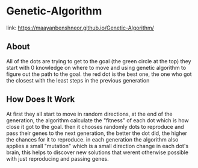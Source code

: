 # Genetic-Algorithm
link: https://maayanbenshneor.github.io/Genetic-Algorithm/

## About
All of the dots are trying to get to the goal (the green circle at the top) they start with 0 knowledge on where to move and using genetic algorithm to figure out the
path to the goal. the red dot is the best one, the one who got the closest with the least steps in the previous generation

## How Does It Work
At first they all start to move in random directions, at the end of the generation, the algorithm calculate the "fitness" of each dot which is how
close it got to the goal. then it chooses randomly dots to reproduce and pass their genes to the next generation, the better the dot did, the higher the
chances for it to reproduce. in each generation the algorithm also applies a small "mutation" which is a small direction change in each dot's brain, this helps to discover new
solutions that werent otherwise possible with just reproducing and passing genes.
